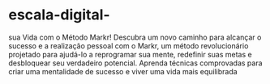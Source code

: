 # escala-digital-
sua Vida com o Método Markr!  Descubra um novo caminho para alcançar o sucesso e a realização pessoal com o Markr, um método revolucionário projetado para ajudá-lo a reprogramar sua mente, redefinir suas metas e desbloquear seu verdadeiro potencial. Aprenda técnicas comprovadas para criar uma mentalidade de sucesso e viver uma vida mais equilibrada
